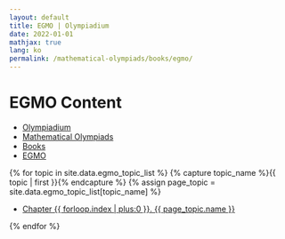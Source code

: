 ```yaml
---
layout: default
title: EGMO | Olympiadium
date: 2022-01-01
mathjax: true
lang: ko
permalink: /mathematical-olympiads/books/egmo/
---
```

<h1>EGMO Content</h1>
<ul class="breadcrumb">
	<li><a href="{{ site.url }}">Olympiadium</a></li> 
	<li><a href="{{ site.url }}mathematical-olympiads/">Mathematical Olympiads</a></li>
	<li><a href="{{ site.url }}mathematical-olympiads/books/">Books</a></li>
	<li><a href="{{ site.url }}mathematical-olympiads/books/egmo/">EGMO</a></li>
</ul>
{% for topic in site.data.egmo_topic_list %}
{% capture topic_name %}{{ topic | first }}{% endcapture %}
{% assign page_topic = site.data.egmo_topic_list[topic_name] %}
  <ul class="actions fit big">
  <li><a href="{{ site.baseurl }}{{ page.permalink}}chapter-{{ forloop.index | plus:0 }}" class="button fit big">Chapter {{ forloop.index | plus:0 }}. {{ page_topic.name }}</a></li>
  </ul>
{% endfor %}
